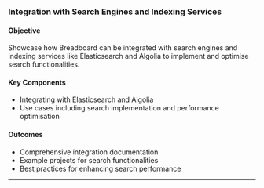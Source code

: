 ### Integration with Search Engines and Indexing Services

#### Objective

Showcase how Breadboard can be integrated with search engines and indexing services like Elasticsearch and Algolia to implement and optimise search functionalities.

#### Key Components

- Integrating with Elasticsearch and Algolia
- Use cases including search implementation and performance optimisation

#### Outcomes

- Comprehensive integration documentation
- Example projects for search functionalities
- Best practices for enhancing search performance

---